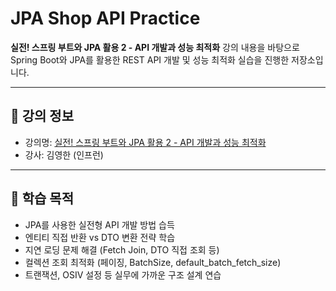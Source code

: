 # JPA Shop API Practice

**실전! 스프링 부트와 JPA 활용 2 - API 개발과 성능 최적화** 강의 내용을 바탕으로  
Spring Boot와 JPA를 활용한 REST API 개발 및 성능 최적화 실습을 진행한 저장소입니다.

---

## 📘 강의 정보
- 강의명: [실전! 스프링 부트와 JPA 활용 2 - API 개발과 성능 최적화](https://www.inflearn.com/course/스프링부트-JPA-API개발-성능최적화)
- 강사: 김영한 (인프런)

---

## 🎯 학습 목적
- JPA를 사용한 실전형 API 개발 방법 습득
- 엔티티 직접 반환 vs DTO 변환 전략 학습
- 지연 로딩 문제 해결 (Fetch Join, DTO 직접 조회 등)
- 컬렉션 조회 최적화 (페이징, BatchSize, default_batch_fetch_size)
- 트랜잭션, OSIV 설정 등 실무에 가까운 구조 설계 연습

